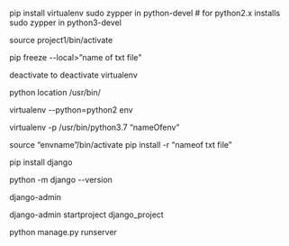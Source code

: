 pip install virtualenv
sudo zypper in python-devel # for python2.x installs 
sudo zypper in python3-devel

source project1/bin/activate





pip freeze --local>”name of txt file”

deactivate to deactivate  virtualenv


python location /usr/bin/


virtualenv --python=python2 env


virtualenv -p /usr/bin/python3.7 “nameOfenv”

source “envname”/bin/activate 
 pip install -r “nameof txt file”


pip install django 


python -m django --version

django-admin

django-admin startproject django_project

python manage.py runserver 




